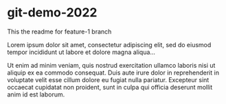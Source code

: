 # git-demo-2022

This the readme for feature-1 branch

Lorem ipsum dolor sit amet, consectetur adipiscing elit, sed do eiusmod tempor incididunt ut labore et dolore magna aliqua...

Ut enim ad minim veniam, quis nostrud exercitation ullamco laboris nisi ut aliquip ex ea commodo consequat.
Duis aute irure dolor in reprehenderit in voluptate velit esse cillum dolore eu fugiat nulla pariatur.
Excepteur sint occaecat cupidatat non proident, sunt in culpa qui officia deserunt mollit anim id est laborum.
